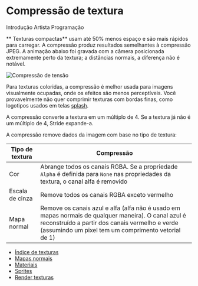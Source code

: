 # Compressão de textura

<span class="badge text-bg-primary">Introdução</span>
<span class="badge text-bg-success">Artista </span>
<span class="badge text-bg-success">Programação</span>

** Texturas compactas** usam até 50% menos espaço e são mais rápidos para carregar. A compressão produz resultados semelhantes à compressão JPEG. A animação abaixo foi gravada com a câmera posicionada extremamente perto da textura; a distâncias normais, a diferença não é notável.

![ Compressão de tensão](media/texture-compression.gif)

Para texturas coloridas, a compressão é melhor usada para imagens visualmente ocupadas, onde os efeitos são menos perceptíveis. Você provavelmente não quer comprimir texturas com bordas finas, como logotipos usados em telas [splash](../../game-studio/splash-screen.md).

A compressão converte a textura em um múltiplo de 4. Se a textura já não é um múltiplo de 4, Stride expande-a.

A compressão remove dados da imagem com base no tipo de textura:

| Tipo de textura | Compressão |
|--------------|----------
| Cor | Abrange todos os canais RGBA. Se a propriedade `Alpha` é definida para `None` nas propriedades da textura, o canal alfa é removido |
| Escala de cinza | Remove todos os canais RGBA exceto vermelho |
| Mapa normal | Remove os canais azul e alfa (alfa não é usado em mapas normais de qualquer maneira). O canal azul é reconstruído a partir dos canais vermelho e verde (assumindo um pixel tem um comprimento vetorial de 1) |

* [Índice de texturas](index.md)
* [Mapas normais](normal-maps.md)
* [Materiais](../materials/index.md)
* [Sprites](../../sprites/index.md)
* [Render texturas](../graphics-compositor/render-textures.md)
